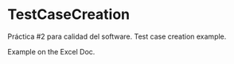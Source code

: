 # TestCaseCreation
Práctica #2 para calidad del software. Test case creation example.

Example on the Excel Doc.
